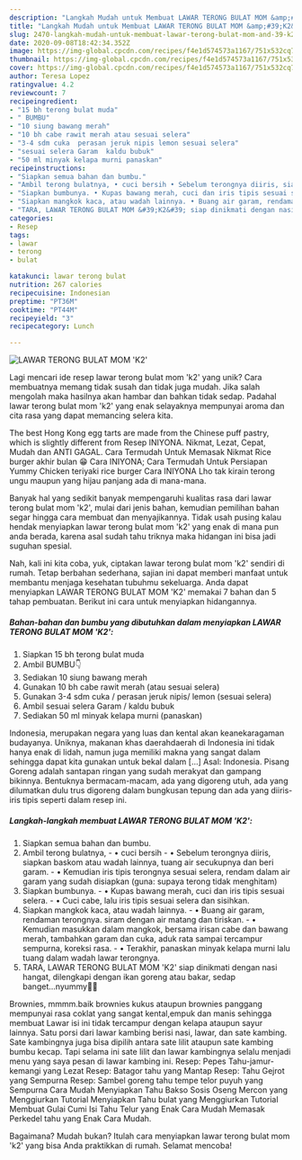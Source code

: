 ```yaml
---
description: "Langkah Mudah untuk Membuat LAWAR TERONG BULAT MOM &amp;#39;K2&amp;#39; Anti Gagal"
title: "Langkah Mudah untuk Membuat LAWAR TERONG BULAT MOM &amp;#39;K2&amp;#39; Anti Gagal"
slug: 2470-langkah-mudah-untuk-membuat-lawar-terong-bulat-mom-and-39-k2-and-39-anti-gagal
date: 2020-09-08T18:42:34.352Z
image: https://img-global.cpcdn.com/recipes/f4e1d574573a1167/751x532cq70/lawar-terong-bulat-mom-k2-foto-resep-utama.jpg
thumbnail: https://img-global.cpcdn.com/recipes/f4e1d574573a1167/751x532cq70/lawar-terong-bulat-mom-k2-foto-resep-utama.jpg
cover: https://img-global.cpcdn.com/recipes/f4e1d574573a1167/751x532cq70/lawar-terong-bulat-mom-k2-foto-resep-utama.jpg
author: Teresa Lopez
ratingvalue: 4.2
reviewcount: 7
recipeingredient:
- "15 bh terong bulat muda"
- " BUMBU"
- "10 siung bawang merah"
- "10 bh cabe rawit merah atau sesuai selera"
- "3-4 sdm cuka  perasan jeruk nipis lemon sesuai selera"
- "sesuai selera Garam  kaldu bubuk"
- "50 ml minyak kelapa murni panaskan"
recipeinstructions:
- "Siapkan semua bahan dan bumbu."
- "Ambil terong bulatnya, • cuci bersih • Sebelum terongnya diiris, siapkan baskom atau wadah lainnya, tuang air secukupnya dan beri garam. • Kemudian iris tipis terongnya sesuai selera, rendam dalam air garam yang sudah disiapkan (guna: supaya terong tidak menghitam)"
- "Siapkan bumbunya. • Kupas bawang merah, cuci dan iris tipis sesuai selera.  • Cuci cabe, lalu iris tipis sesuai selera dan sisihkan."
- "Siapkan mangkok kaca, atau wadah lainnya. • Buang air garam, rendaman terongnya. siram dengan air matang dan tiriskan. • Kemudian masukkan dalam mangkok, bersama irisan cabe dan bawang merah, tambahkan garam dan cuka, aduk rata sampai tercampur sempurna, koreksi rasa. • Terakhir, panaskan minyak kelapa murni lalu tuang dalam wadah lawar terongnya."
- "TARA, LAWAR TERONG BULAT MOM &#39;K2&#39; siap dinikmati dengan nasi hangat, dilengkapi dengan ikan goreng atau bakar, sedap banget...nyummy🤤🥰"
categories:
- Resep
tags:
- lawar
- terong
- bulat

katakunci: lawar terong bulat 
nutrition: 267 calories
recipecuisine: Indonesian
preptime: "PT36M"
cooktime: "PT44M"
recipeyield: "3"
recipecategory: Lunch

---
```



![LAWAR TERONG BULAT MOM &#39;K2&#39;](https://img-global.cpcdn.com/recipes/f4e1d574573a1167/751x532cq70/lawar-terong-bulat-mom-k2-foto-resep-utama.jpg)

Lagi mencari ide resep lawar terong bulat mom &#39;k2&#39; yang unik? Cara membuatnya memang tidak susah dan tidak juga mudah. Jika salah mengolah maka hasilnya akan hambar dan bahkan tidak sedap. Padahal lawar terong bulat mom &#39;k2&#39; yang enak selayaknya mempunyai aroma dan cita rasa yang dapat memancing selera kita.

The best Hong Kong egg tarts are made from the Chinese puff pastry, which is slightly different from Resep INIYONA. Nikmat, Lezat, Cepat, Mudah dan ANTI GAGAL. Cara Termudah Untuk Memasak Nikmat Rice burger akhir bulan 😁 Cara INIYONA; Cara Termudah Untuk Persiapan Yummy Chicken teriyaki rice burger Cara INIYONA Lho tak kirain terong ungu maupun yang hijau panjang ada di mana-mana.

Banyak hal yang sedikit banyak mempengaruhi kualitas rasa dari lawar terong bulat mom &#39;k2&#39;, mulai dari jenis bahan, kemudian pemilihan bahan segar hingga cara membuat dan menyajikannya. Tidak usah pusing kalau hendak menyiapkan lawar terong bulat mom &#39;k2&#39; yang enak di mana pun anda berada, karena asal sudah tahu triknya maka hidangan ini bisa jadi suguhan spesial.


Nah, kali ini kita coba, yuk, ciptakan lawar terong bulat mom &#39;k2&#39; sendiri di rumah. Tetap berbahan sederhana, sajian ini dapat memberi manfaat untuk membantu menjaga kesehatan tubuhmu sekeluarga. Anda dapat menyiapkan LAWAR TERONG BULAT MOM &#39;K2&#39; memakai 7 bahan dan 5 tahap pembuatan. Berikut ini cara untuk menyiapkan hidangannya.

<!--inarticleads1-->

##### Bahan-bahan dan bumbu yang dibutuhkan dalam menyiapkan LAWAR TERONG BULAT MOM &#39;K2&#39;:

1. Siapkan 15 bh terong bulat muda
1. Ambil  BUMBU👇
1. Sediakan 10 siung bawang merah
1. Gunakan 10 bh cabe rawit merah (atau sesuai selera)
1. Gunakan 3-4 sdm cuka / perasan jeruk nipis/ lemon (sesuai selera)
1. Ambil sesuai selera Garam / kaldu bubuk
1. Sediakan 50 ml minyak kelapa murni (panaskan)


Indonesia, merupakan negara yang luas dan kental akan keanekaragaman budayanya. Uniknya, makanan khas daerahdaerah di Indonesia ini tidak hanya enak di lidah, namun juga memiliki makna yang sangat dalam sehingga dapat kita gunakan untuk bekal dalam […] Asal: Indonesia. Pisang Goreng adalah santapan ringan yang sudah merakyat dan gampang bikinnya. Bentuknya bermacam-macam, ada yang digoreng utuh, ada yang dilumatkan dulu trus digoreng dalam bungkusan tepung dan ada yang diiris-iris tipis seperti dalam resep ini. 

<!--inarticleads2-->

##### Langkah-langkah membuat LAWAR TERONG BULAT MOM &#39;K2&#39;:

1. Siapkan semua bahan dan bumbu.
1. Ambil terong bulatnya, - • cuci bersih - • Sebelum terongnya diiris, siapkan baskom atau wadah lainnya, tuang air secukupnya dan beri garam. - • Kemudian iris tipis terongnya sesuai selera, rendam dalam air garam yang sudah disiapkan (guna: supaya terong tidak menghitam)
1. Siapkan bumbunya. - • Kupas bawang merah, cuci dan iris tipis sesuai selera.  - • Cuci cabe, lalu iris tipis sesuai selera dan sisihkan.
1. Siapkan mangkok kaca, atau wadah lainnya. - • Buang air garam, rendaman terongnya. siram dengan air matang dan tiriskan. - • Kemudian masukkan dalam mangkok, bersama irisan cabe dan bawang merah, tambahkan garam dan cuka, aduk rata sampai tercampur sempurna, koreksi rasa. - • Terakhir, panaskan minyak kelapa murni lalu tuang dalam wadah lawar terongnya.
1. TARA, LAWAR TERONG BULAT MOM &#39;K2&#39; siap dinikmati dengan nasi hangat, dilengkapi dengan ikan goreng atau bakar, sedap banget...nyummy🤤🥰


Brownies, mmmm.baik brownies kukus ataupun brownies panggang mempunyai rasa coklat yang sangat kental,empuk dan manis sehingga membuat Lawar isi ini tidak tercampur dengan kelapa ataupun sayur lainnya. Satu porsi dari lawar kambing berisi nasi, lawar, dan sate kambing. Sate kambingnya juga bisa dipilih antara sate lilit ataupun sate kambing bumbu kecap. Tapi selama ini sate lilit dan lawar kambingnya selalu menjadi menu yang saya pesan di lawar kambing ini. Resep: Pepes Tahu-jamur-kemangi yang Lezat Resep: Batagor tahu yang Mantap Resep: Tahu Gejrot yang Sempurna Resep: Sambel goreng tahu tempe telor puyuh yang Sempurna Cara Mudah Menyiapkan Tahu Bakso Sosis Oseng Mercon yang Menggiurkan Tutorial Menyiapkan Tahu bulat yang Menggiurkan Tutorial Membuat Gulai Cumi Isi Tahu Telur yang Enak Cara Mudah Memasak Perkedel tahu yang Enak Cara Mudah. 

Bagaimana? Mudah bukan? Itulah cara menyiapkan lawar terong bulat mom &#39;k2&#39; yang bisa Anda praktikkan di rumah. Selamat mencoba!
